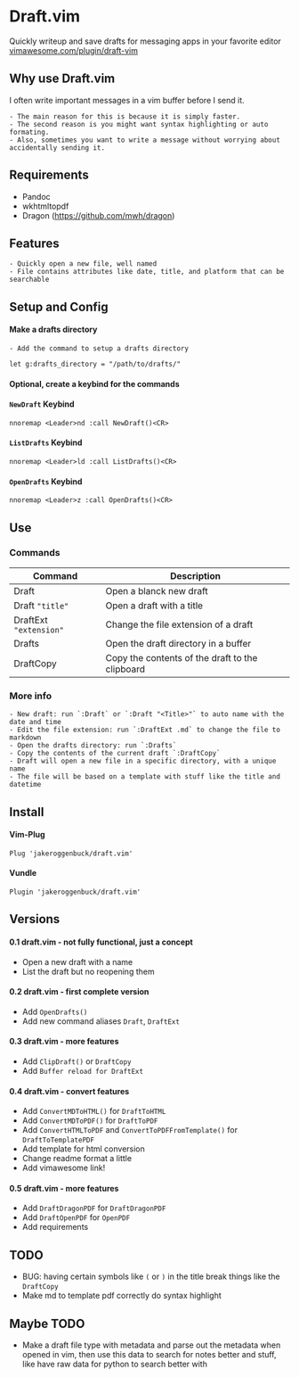 # Draft.vim
Quickly writeup and save drafts for messaging apps in your favorite editor [vimawesome.com/plugin/draft-vim](https://vimawesome.com/plugin/draft-vim)

## Why use Draft.vim
I often write important messages in a vim buffer before I send it.

	- The main reason for this is because it is simply faster.
	- The second reason is you might want syntax highlighting or auto formating. 
	- Also, sometimes you want to write a message without worrying about accidentally sending it.

## Requirements
- Pandoc
- wkhtmltopdf
- Dragon (https://github.com/mwh/dragon)

## Features
	- Quickly open a new file, well named
	- File contains attributes like date, title, and platform that can be searchable

## Setup and Config

#### Make a drafts directory
	- Add the command to setup a drafts directory
```vim
let g:drafts_directory = "/path/to/drafts/"
```

#### Optional, create a keybind for the commands

#### `NewDraft` Keybind
```vim
nnoremap <Leader>nd :call NewDraft()<CR>
```

#### `ListDrafts` Keybind
```vim
nnoremap <Leader>ld :call ListDrafts()<CR>
```

#### `OpenDrafts` Keybind
```vim
nnoremap <Leader>z :call OpenDrafts()<CR>
```

## Use


### Commands

| Command                | Description                                     |
|------------------------|-------------------------------------------------|
| Draft                  | Open a blanck new draft                         |
| Draft `"title"`        | Open a draft with a title                       |
| DraftExt `"extension"` | Change the file extension of a draft            |
| Drafts                 | Open the draft directory in a buffer            |
| DraftCopy              | Copy the contents of the draft to the clipboard |

### More info

	- New draft: run `:Draft` or `:Draft "<Title>"` to auto name with the date and time
	- Edit the file extension: run `:DraftExt .md` to change the file to markdown
	- Open the drafts directory: run `:Drafts`
	- Copy the contents of the current draft `:DraftCopy`
	- Draft will open a new file in a specific directory, with a unique name
	- The file will be based on a template with stuff like the title and datetime

## Install
#### Vim-Plug
`Plug 'jakeroggenbuck/draft.vim'`

#### Vundle
`Plugin 'jakeroggenbuck/draft.vim'`

## Versions

#### 0.1 draft.vim - not fully functional, just a concept

- Open a new draft with a name
- List the draft but no reopening them

#### 0.2 draft.vim - first complete version

- Add `OpenDrafts()`
- Add new command aliases `Draft`, `DraftExt`

#### 0.3 draft.vim - more features

- Add `ClipDraft()` or `DraftCopy`
- Add `Buffer reload for DraftExt`

#### 0.4 draft.vim - convert features

- Add `ConvertMDToHTML()` for `DraftToHTML`
- Add `ConvertMDToPDF()` for `DraftToPDF`
- Add `ConvertHTMLToPDF` and `ConvertToPDFFromTemplate()` for `DraftToTemplatePDF`
- Add template for html conversion
- Change readme format a little
- Add vimawesome link!

#### 0.5 draft.vim - more features

- Add `DraftDragonPDF` for `DraftDragonPDF`
- Add `DraftOpenPDF` for `OpenPDF`
- Add requirements

## TODO
- BUG: having certain symbols like `(` or `)` in the title break things like the `DraftCopy`
- Make md to template pdf correctly do syntax highlight

## Maybe TODO
- Make a draft file type with metadata and parse out the metadata when opened in vim, then use this data to search for notes better and stuff, like have raw data for python to search better with
